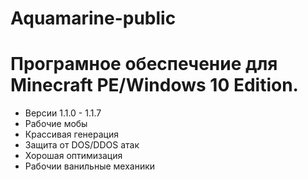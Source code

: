 # Aquamarine-public

# Програмное обеспечение для Minecraft PE/Windows 10 Edition.

+ Версии 1.1.0 - 1.1.7
+ Рабочие мобы
+ Крассивая генерация
+ Защита от DOS/DDOS атак
+ Хорошая оптимизация
+ Рабочии ванильные механики
